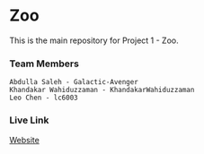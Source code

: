 # Zoo
This is the main repository for Project 1 - Zoo.

### Team Members 
	Abdulla Saleh - Galactic-Avenger
	Khandakar Wahiduzzaman - KhandakarWahiduzzaman
	Leo Chen - lc6003

### Live Link 
[Website](https://galactic-avenger.github.io)
